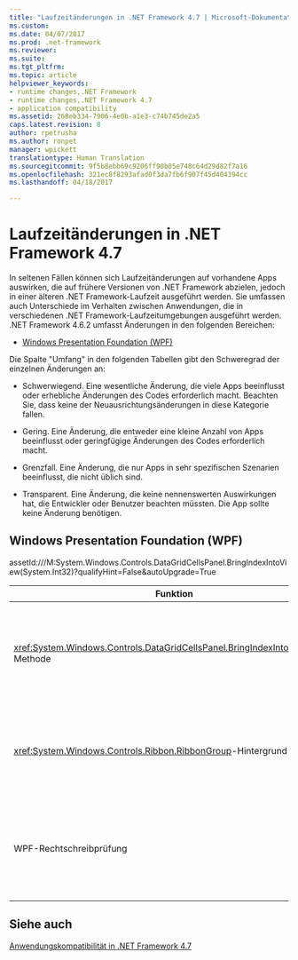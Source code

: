 ```yaml
---
title: "Laufzeitänderungen in .NET Framework 4.7 | Microsoft-Dokumentation"
ms.custom: 
ms.date: 04/07/2017
ms.prod: .net-framework
ms.reviewer: 
ms.suite: 
ms.tgt_pltfrm: 
ms.topic: article
helpviewer_keywords:
- runtime changes,.NET Framework
- runtime changes,.NET Framework 4.7
- application compatibility
ms.assetid: 268eb334-7906-4e0b-a1e3-c74b745de2a5
caps.latest.revision: 8
author: rpetrusha
ms.author: ronpet
manager: wpickett
translationtype: Human Translation
ms.sourcegitcommit: 9f5b8ebb69c9206ff90b05e748c64d29d82f7a16
ms.openlocfilehash: 321ec8f8293afad0f3da7fb6f907f45d404394cc
ms.lasthandoff: 04/18/2017

---
```

# <a name="runtime-changes-in-the-net-framework-47"></a>Laufzeitänderungen in .NET Framework 4.7

In seltenen Fällen können sich Laufzeitänderungen auf vorhandene Apps auswirken, die auf frühere Versionen von .NET Framework abzielen, jedoch in einer älteren .NET Framework-Laufzeit ausgeführt werden. Sie umfassen auch Unterschiede im Verhalten zwischen Anwendungen, die in verschiedenen .NET Framework-Laufzeitumgebungen ausgeführt werden. .NET Framework 4.6.2 umfasst Änderungen in den folgenden Bereichen:

- [Windows Presentation Foundation (WPF)](#WPF)

Die Spalte "Umfang" in den folgenden Tabellen gibt den Schweregrad der einzelnen Änderungen an:

- Schwerwiegend. Eine wesentliche Änderung, die viele Apps beeinflusst oder erhebliche Änderungen des Codes erforderlich macht. Beachten Sie, dass keine der Neuausrichtungsänderungen in diese Kategorie fallen.

- Gering. Eine Änderung, die entweder eine kleine Anzahl von Apps beeinflusst oder geringfügige Änderungen des Codes erforderlich macht.

- Grenzfall. Eine Änderung, die nur Apps in sehr spezifischen Szenarien beeinflusst, die nicht üblich sind.

- Transparent. Eine Änderung, die keine nennenswerten Auswirkungen hat, die Entwickler oder Benutzer beachten müssten. Die App sollte keine Änderung benötigen.

## <a name="a-namewpf--windows-presentation-foundation-wpf"></a><a name="WPF" /> Windows Presentation Foundation (WPF)

assetId:///M:System.Windows.Controls.DataGridCellsPanel.BringIndexIntoView(System.Int32)?qualifyHint=False&autoUpgrade=True

| Funktion | Änderung | Auswirkungen | Bereich |
|---|---|---|---|
| <xref:System.Windows.Controls.DataGridCellsPanel.BringIndexIntoView%2A>-Methode | In .NET Framework 4.6.2 wird die <xref:System.Windows.Controls.DataGridCellsPanel.BringIndexIntoView%2A>-Methode asynchron ausgeführt, wenn Spaltenvirtualisierung aktiviert ist, die Spaltenbreiten aber nicht festgelegt wurden. Wenn Spalten entfernt werden, bevor der asynchrone Vorgang abgeschlossen ist, kann eine <xref:System.ArgumentOutOfRangeException>-Ausnahme auftreten.<br/></br>Ab .NET Framework 4.7 wird die Ausnahme in diesem Szenario nicht mehr ausgelöst. | Diese Änderung erhöht die Zuverlässigkeit der Methode. | Edge | 
|<xref:System.Windows.Controls.Ribbon.RibbonGroup>-Hintergrund | In .NET Framework 4.6.2 und früheren Versionen wurde der <xref:System.Windows.Controls.Ribbon.RibbonGroup>-Hintergrund in lokalisierten Builds mit einem transparenten Pinsel gezeichnet, was zu einem unbefriedigenden Eindruck der Benutzeroberfläche führte. In .NET Framework 4.7 aktualisiert WPF die lokalisierten Ressourcen für das <xref:System.Windows.Controls.Ribbon.RibbonGroup>-Steuerelement, wodurch sichergestellt ist, dass der richtige Pinsel verwendet wird. | Um das neue Verhalten zu nutzen, führen Sie ein Upgrade auf .NET Framework 4.7 aus. | Edge |
| WPF-Rechtschreibprüfung | Ab .NET Framework 4.6.1 löst die Rechtschreibprüfung in WPF-Anwendungen beim Herunterfahren der Anwendung gelegentlich eine <xref:System.ObjectDisposedException>-Ausnahme aus. <br/><br/>In .NET Framework 4.7 wird die Ausnahme von der Runtime ordnungsgemäß behandelt, wodurch negative Auswirkungen auf Anwendungen vermieden werden. Es ist zu beachten, dass auch weiterhin gelegentlich nicht abgefangene Ausnahmen bei Anwendungen auftreten, die unter einem Debugger ausgeführt werden.  | Um das neue Verhalten zu nutzen, führen Sie ein Upgrade auf .NET Framework 4.7 aus.   | Edge |

## <a name="see-also"></a>Siehe auch

[Anwendungskompatibilität in .NET Framework 4.7](../../../docs/framework/migration-guide/application-compatibility-in-the-net-framework-4-7.md)


